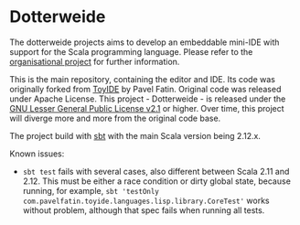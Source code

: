 # Dotterweide

The dotterweide projects aims to develop an embeddable mini-IDE with support for the Scala programming language. Please refer to the
[organisational project](https://github.com/dotterweide/dotterweide-org) for further information.

This is the main repository, containing the editor and IDE. Its code was originally forked
from [ToyIDE](https://github.com/pavelfatin/toyide) by Pavel Fatin. Original code was released
under Apache License. This project - Dotterweide - is released under the
[GNU Lesser General Public License v2.1](https://www.gnu.org/licenses/lgpl-2.1.txt) or higher.
Over time, this project will diverge more and more from the original code base.

The project build with [sbt](http://www.scala-sbt.org/) with the main Scala version being 2.12.x.

Known issues:

- `sbt test` fails with several cases, also different between Scala 2.11 and 2.12.
  This must be either a race condition or dirty global state, because running, for
  example, `sbt 'testOnly com.pavelfatin.toyide.languages.lisp.library.CoreTest'`
  works without problem, although that spec fails when running all tests.

